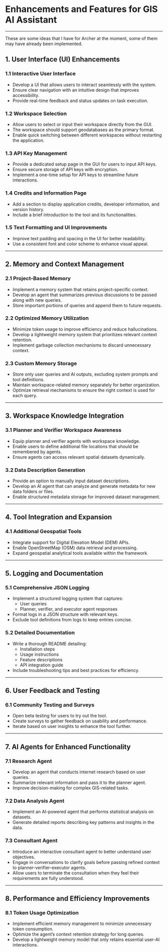 # Enhancements and Features for GIS AI Assistant

---

These are some ideas that I have for Archer at the moment, some of them may have already been implemented. 

## 1. User Interface (UI) Enhancements

### 1.1 Interactive User Interface
- Develop a UI that allows users to interact seamlessly with the system.
- Ensure clear navigation with an intuitive design that improves accessibility.
- Provide real-time feedback and status updates on task execution.

### 1.2 Workspace Selection
- Allow users to select or input their workspace directly from the GUI.
- The workspace should support geodatabases as the primary format.
- Enable quick switching between different workspaces without restarting the application.

### 1.3 API Key Management
- Provide a dedicated setup page in the GUI for users to input API keys.
- Ensure secure storage of API keys with encryption.
- Implement a one-time setup for API keys to streamline future interactions.

### 1.4 Credits and Information Page
- Add a section to display application credits, developer information, and version history.
- Include a brief introduction to the tool and its functionalities.

### 1.5 Text Formatting and UI Improvements
- Improve text padding and spacing in the UI for better readability.
- Use a consistent font and color scheme to enhance visual appeal.

---

## 2. Memory and Context Management

### 2.1 Project-Based Memory
- Implement a memory system that retains project-specific context.
- Develop an agent that summarizes previous discussions to be passed along with new queries.
- Store important portions of queries and append them to future requests.

### 2.2 Optimized Memory Utilization
- Minimize token usage to improve efficiency and reduce hallucinations.
- Develop a lightweight memory system that prioritizes relevant context retention.
- Implement garbage collection mechanisms to discard unnecessary context.

### 2.3 Custom Memory Storage
- Store only user queries and AI outputs, excluding system prompts and tool definitions.
- Maintain workspace-related memory separately for better organization.
- Optimize retrieval mechanisms to ensure the right context is used for each query.

---

## 3. Workspace Knowledge Integration

### 3.1 Planner and Verifier Workspace Awareness
- Equip planner and verifier agents with workspace knowledge.
- Enable users to define additional file locations that should be remembered by agents.
- Ensure agents can access relevant spatial datasets dynamically.

### 3.2 Data Description Generation
- Provide an option to manually input dataset descriptions.
- Develop an AI agent that can analyze and generate metadata for new data folders or files.
- Enable structured metadata storage for improved dataset management.

---

## 4. Tool Integration and Expansion

### 4.1 Additional Geospatial Tools
- Integrate support for Digital Elevation Model (DEM) APIs.
- Enable OpenStreetMap (OSM) data retrieval and processing.
- Expand geospatial analytical tools available within the framework.

---

## 5. Logging and Documentation

### 5.1 Comprehensive JSON Logging
- Implement a structured logging system that captures:
  - User queries
  - Planner, verifier, and executor agent responses
- Format logs in a JSON structure with relevant keys.
- Exclude tool definitions from logs to keep entries concise.

### 5.2 Detailed Documentation
- Write a thorough README detailing:
  - Installation steps
  - Usage instructions
  - Feature descriptions
  - API integration guide
- Include troubleshooting tips and best practices for efficiency.

---

## 6. User Feedback and Testing

### 6.1 Community Testing and Surveys
- Open beta testing for users to try out the tool.
- Create surveys to gather feedback on usability and performance.
- Iterate based on user insights to enhance the tool further.

---

## 7. AI Agents for Enhanced Functionality

### 7.1 Research Agent
- Develop an agent that conducts internet research based on user queries.
- Summarize relevant information and pass it to the planner agent.
- Improve decision-making for complex GIS-related tasks.

### 7.2 Data Analysis Agent
- Implement an AI-powered agent that performs statistical analysis on datasets.
- Generate detailed reports describing key patterns and insights in the data.

### 7.3 Consultant Agent
- Introduce an interactive consultant agent to better understand user objectives.
- Engage in conversations to clarify goals before passing refined context to planner-verifier-executor agents.
- Allow users to terminate the consultation when they feel their requirements are fully understood.

---

## 8. Performance and Efficiency Improvements

### 8.1 Token Usage Optimization
- Implement efficient memory management to minimize unnecessary token consumption.
- Optimize the agent’s context retention strategy for long queries.
- Develop a lightweight memory model that only retains essential user-AI interactions.

